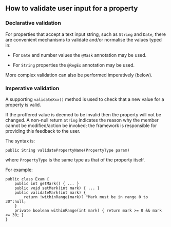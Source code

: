 How to validate user input for a property
-----------------------------------------

[//]: # (content copied to _user-guide_xxx)

### Declarative validation

For properties that accept a text input string, such as `String` and
`Date`, there are convenient mechanisms to validate and/or normalise the
values typed in:

-   For `Date` and number values the `@Mask` annotation may be used.

-   For `String` properties the `@RegEx` annotation may be used.

More complex validation can also be performed imperatively (below).

### Imperative validation

A supporting `validateXxx()` method is used to check that a new value
for a property is valid.

If the proffered value is deemed to be invalid then the property will
not be changed. A non-null return `String` indicates the reason why the
member cannot be modified/action be invoked; the framework is
responsible for providing this feedback to the user.

The syntax is:

    public String validatePropertyName(PropertyType param)

where `PropertyType` is the same type as that of the property itself.

For example:

    public class Exam {
        public int getMark() { ... }
        public void setMark(int mark) { ... }
        public validateMark(int mark) {
            return !withinRange(mark)? "Mark must be in range 0 to 30":null;
        }
        private boolean withinRange(int mark) { return mark >= 0 && mark <= 30; }
    }

